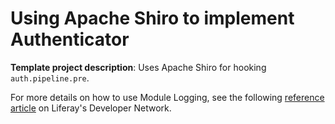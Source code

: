 # Using Apache Shiro to implement Authenticator

**Template project description**: Uses Apache Shiro for hooking
`auth.pipeline.pre`.

For more details on how to use Module Logging, see the following
[reference article](https://dev.liferay.com/develop/tutorials/-/knowledge_base/7-0/adjusting-module-logging)
on Liferay's Developer Network.